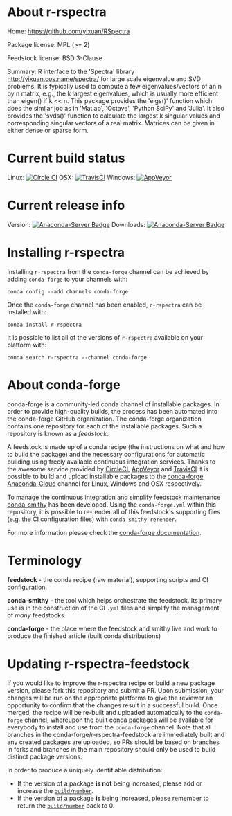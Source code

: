 About r-rspectra
================

Home: https://github.com/yixuan/RSpectra

Package license: MPL (>= 2)

Feedstock license: BSD 3-Clause

Summary: R interface to the 'Spectra' library <http://yixuan.cos.name/spectra/> for large scale eigenvalue and SVD problems. It is typically used to compute a few eigenvalues/vectors of an n by n matrix, e.g., the k largest eigenvalues, which is usually more efficient than eigen() if k << n. This package provides the 'eigs()' function which does the similar job as in 'Matlab', 'Octave', 'Python SciPy' and 'Julia'. It also provides the 'svds()' function to calculate the largest k singular values and corresponding singular vectors of a real matrix. Matrices can be given in either dense or sparse form.



Current build status
====================

Linux: [![Circle CI](https://circleci.com/gh/conda-forge/r-rspectra-feedstock.svg?style=shield)](https://circleci.com/gh/conda-forge/r-rspectra-feedstock)
OSX: [![TravisCI](https://travis-ci.org/conda-forge/r-rspectra-feedstock.svg?branch=master)](https://travis-ci.org/conda-forge/r-rspectra-feedstock)
Windows: [![AppVeyor](https://ci.appveyor.com/api/projects/status/github/conda-forge/r-rspectra-feedstock?svg=True)](https://ci.appveyor.com/project/conda-forge/r-rspectra-feedstock/branch/master)

Current release info
====================
Version: [![Anaconda-Server Badge](https://anaconda.org/conda-forge/r-rspectra/badges/version.svg)](https://anaconda.org/conda-forge/r-rspectra)
Downloads: [![Anaconda-Server Badge](https://anaconda.org/conda-forge/r-rspectra/badges/downloads.svg)](https://anaconda.org/conda-forge/r-rspectra)

Installing r-rspectra
=====================

Installing `r-rspectra` from the `conda-forge` channel can be achieved by adding `conda-forge` to your channels with:

```
conda config --add channels conda-forge
```

Once the `conda-forge` channel has been enabled, `r-rspectra` can be installed with:

```
conda install r-rspectra
```

It is possible to list all of the versions of `r-rspectra` available on your platform with:

```
conda search r-rspectra --channel conda-forge
```


About conda-forge
=================

conda-forge is a community-led conda channel of installable packages.
In order to provide high-quality builds, the process has been automated into the
conda-forge GitHub organization. The conda-forge organization contains one repository
for each of the installable packages. Such a repository is known as a *feedstock*.

A feedstock is made up of a conda recipe (the instructions on what and how to build
the package) and the necessary configurations for automatic building using freely
available continuous integration services. Thanks to the awesome service provided by
[CircleCI](https://circleci.com/), [AppVeyor](http://www.appveyor.com/)
and [TravisCI](https://travis-ci.org/) it is possible to build and upload installable
packages to the [conda-forge](https://anaconda.org/conda-forge)
[Anaconda-Cloud](http://docs.anaconda.org/) channel for Linux, Windows and OSX respectively.

To manage the continuous integration and simplify feedstock maintenance
[conda-smithy](http://github.com/conda-forge/conda-smithy) has been developed.
Using the ``conda-forge.yml`` within this repository, it is possible to re-render all of
this feedstock's supporting files (e.g. the CI configuration files) with ``conda smithy rerender``.

For more information please check the [conda-forge documentation](https://conda-forge.org/docs/).

Terminology
===========

**feedstock** - the conda recipe (raw material), supporting scripts and CI configuration.

**conda-smithy** - the tool which helps orchestrate the feedstock.
                   Its primary use is in the construction of the CI ``.yml`` files
                   and simplify the management of *many* feedstocks.

**conda-forge** - the place where the feedstock and smithy live and work to
                  produce the finished article (built conda distributions)


Updating r-rspectra-feedstock
=============================

If you would like to improve the r-rspectra recipe or build a new
package version, please fork this repository and submit a PR. Upon submission,
your changes will be run on the appropriate platforms to give the reviewer an
opportunity to confirm that the changes result in a successful build. Once
merged, the recipe will be re-built and uploaded automatically to the
`conda-forge` channel, whereupon the built conda packages will be available for
everybody to install and use from the `conda-forge` channel.
Note that all branches in the conda-forge/r-rspectra-feedstock are
immediately built and any created packages are uploaded, so PRs should be based
on branches in forks and branches in the main repository should only be used to
build distinct package versions.

In order to produce a uniquely identifiable distribution:
 * If the version of a package **is not** being increased, please add or increase
   the [``build/number``](http://conda.pydata.org/docs/building/meta-yaml.html#build-number-and-string).
 * If the version of a package **is** being increased, please remember to return
   the [``build/number``](http://conda.pydata.org/docs/building/meta-yaml.html#build-number-and-string)
   back to 0.
